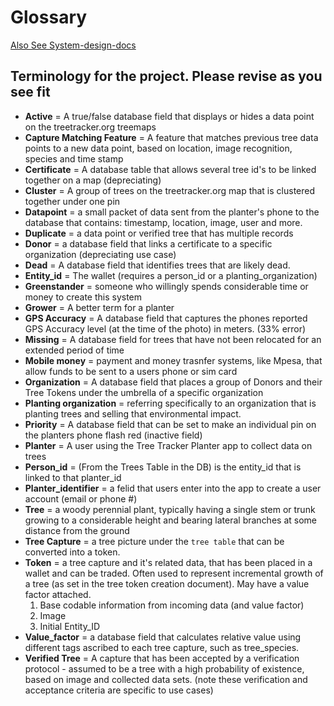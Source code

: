 # Glossary

[Also See System-design-docs](https://github.com/Greenstand/system-design-docs)

## Terminology for the project. Please revise as you see fit

* **Active** = A true/false database field that displays or hides a data point on the treetracker.org treemaps
* **Capture Matching Feature** = A feature that matches previous tree data points to a new data point, based on location, image recognition, species and time stamp
* **Certificate** = A database table that allows several tree id's to be linked together on a map (depreciating)
* **Cluster** = A group of trees on the treetracker.org map that is clustered together under one pin
* **Datapoint** = a small packet of data sent from the planter's phone to the database that contains: timestamp, location, image, user and more.
* **Duplicate** = a data point or verified tree that has multiple records
* **Donor** = a database field that links a certificate to a specific organization (depreciating use case)
* **Dead** = A database field that identifies trees that are likely dead.
* **Entity\_id** = The wallet (requires a person\_id or a planting\_organization)
* **Greenstander** = someone who willingly spends considerable time or money to create this system
* **Grower** = A better term for a planter
* **GPS Accuracy** = A database field that captures the phones reported GPS Accuracy level (at the time of the photo) in meters. (33% error)
* **Missing** = A database field for trees that have not been relocated for an extended period of time
* **Mobile money** = payment and money trasnfer systems, like Mpesa, that allow funds to be sent to a users phone or sim card
* **Organization** = A database field that places a group of Donors and their Tree Tokens under the umbrella of a specific organization
* **Planting organization** = referring specifically to an organization that is planting trees and selling that environmental impact.
* **Priority** = A database field that can be set to make an individual pin on the planters phone flash red (inactive field)
* **Planter** = A user using the Tree Tracker Planter app to collect data on trees
* **Person\_id** = (From the Trees Table in the DB) is the entity\_id that is linked to that planter\_id
* **Planter\_identifier** = a felid that users enter into the app to create a user account (email or phone #)
* **Tree** = a woody perennial plant, typically having a single stem or trunk growing to a considerable height and bearing lateral branches at some distance from the ground
* **Tree Capture** = a tree picture under the `tree table` that can be converted into a token.
* **Token** = a tree capture and it's related data, that has been placed in a wallet and can be traded. Often used to represent incremental growth of a tree (as set in the tree token creation document). May have a value factor attached.
  1. Base codable information from incoming data (and value factor)
  2. Image
  3. Initial Entity\_ID
* **Value\_factor** = a database field that calculates relative value using different tags ascribed to each tree capture, such as tree\_species.
* **Verified Tree** = A capture that has been accepted by a verification protocol - assumed to be a tree with a high probability of existence, based on image and collected data sets. (note these verification and acceptance criteria are specific to use cases)
